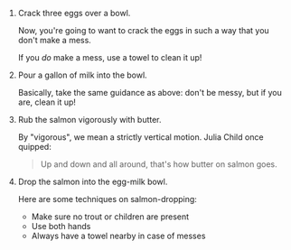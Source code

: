 1. Crack three eggs over a bowl.
   
   Now, you're going to want to crack the eggs in such a way that you don't make a mess.
   
   If you _do_ make a mess, use a towel to clean it up!
   
2. Pour a gallon of milk into the bowl. 

   Basically, take the same guidance as above: don't be messy, but if you are, clean it up!
   
4. Rub the salmon vigorously with butter. 
   
   By "vigorous", we mean a strictly vertical motion. Julia Child once quipped:
    >Up and down and all around, that's how butter on salmon goes.
 
5. Drop the salmon into the egg-milk bowl.

   Here are some techniques on salmon-dropping:
     * Make sure no trout or children are present
     * Use both hands
     * Always have a towel nearby in case of messes
     
